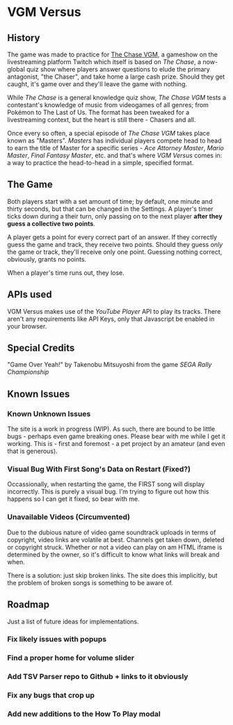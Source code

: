 # VGM Versus
## History
The game was made to practice for [The Chase VGM](https://www.twitch.tv/thechasevgm), a gameshow on the livestreaming platform Twitch which itself is based on *The Chase*, a now-global quiz show where players answer questions to elude the primary antagonist, "the Chaser", and take home a large cash prize. Should they get caught, it's game over and they'll leave the game with nothing.

While *The Chase* is a general knowledge quiz show, *The Chase VGM* tests a contestant's knowledge of music from videogames of all genres; from Pokémon to The Last of Us. The format has been tweaked for a livestreaming context, but the heart is still there - Chasers and all.

Once every so often, a special episode of *The Chase VGM* takes place known as "Masters". *Masters* has individual players compete head to head to earn the title of Master for a specific series - *Ace Attorney Master*, *Mario Master*, *Final Fantasy Master*, etc. and that's where *VGM Versus* comes in: a way to practice the head-to-head in a simple, specified format.

## The Game
Both players start with a set amount of time; by default, one minute and thirty seconds, but that can be changed in the Settings. A player's timer ticks down during a their turn, only passing on to the next player **after they guess a collective two points**. 

A player gets a point for every correct part of an answer. If they correctly guess the game and track, they receive two points. Should they guess *only* the game or track, they'll receive only one point. Guessing nothing correct, obviously, grants no points.

When a player's time runs out, they lose.

## APIs used
VGM Versus makes use of the *YouTube Player* API to play its tracks. There aren't any requirements like API Keys, only that Javascript be enabled in your browser.

## Special Credits
"Game Over Yeah!" by Takenobu Mitsuyoshi from the game *SEGA Rally Championship*

## Known Issues
### Known Unknown Issues
The site is a work in progress (WIP). As such, there are bound to be little bugs - perhaps even game breaking ones. Please bear with me while I get it working. This is - first and foremost - a pet project by an amateur (and even that is generous).

### Visual Bug With First Song's Data on Restart (Fixed?)
Occassionally, when restarting the game, the FIRST song will display incorrectly.
This is purely a visual bug. I'm trying to figure out how this happens so I can get it fixed, so bear with me.

### Unavailable Videos (Circumvented)
Due to the dubious nature of video game soundtrack uploads in terms of copyright, video links are volatile at best. Channels get taken down, deleted or copyright struck. Whether or not a video can play on am HTML iframe is determined by the owner, so it's difficult to know what links will break and when.

There is a solution: just skip broken links. The site does this implicitly, but the problem of broken songs is something to be aware of.

## Roadmap
Just a list of future ideas for implementations. 

### Fix likely issues with popups

### Find a proper home for volume slider

### Add TSV Parser repo to Github + links to it obviously

### Fix any bugs that crop up

### Add new additions to the How To Play modal
